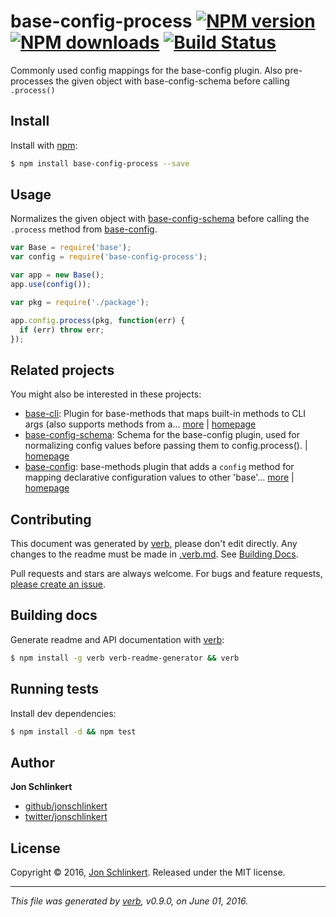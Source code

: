 # base-config-process [![NPM version](https://img.shields.io/npm/v/base-config-process.svg?style=flat)](https://www.npmjs.com/package/base-config-process) [![NPM downloads](https://img.shields.io/npm/dm/base-config-process.svg?style=flat)](https://npmjs.org/package/base-config-process) [![Build Status](https://img.shields.io/travis/jonschlinkert/base-config-process.svg?style=flat)](https://travis-ci.org/jonschlinkert/base-config-process)

Commonly used config mappings for the base-config plugin. Also pre-processes the given object with base-config-schema before calling `.process()`

## Install

Install with [npm](https://www.npmjs.com/):

```sh
$ npm install base-config-process --save
```

## Usage

Normalizes the given object with [base-config-schema](https://github.com/jonschlinkert/base-config-schema) before calling the `.process` method from [base-config](https://github.com/node-base/base-config).

```js
var Base = require('base');
var config = require('base-config-process');

var app = new Base();
app.use(config());

var pkg = require('./package');

app.config.process(pkg, function(err) {
  if (err) throw err;
});
```

## Related projects

You might also be interested in these projects:

* [base-cli](https://www.npmjs.com/package/base-cli): Plugin for base-methods that maps built-in methods to CLI args (also supports methods from a… [more](https://www.npmjs.com/package/base-cli) | [homepage](https://github.com/node-base/base-cli)
* [base-config-schema](https://www.npmjs.com/package/base-config-schema): Schema for the base-config plugin, used for normalizing config values before passing them to config.process(). | [homepage](https://github.com/jonschlinkert/base-config-schema)
* [base-config](https://www.npmjs.com/package/base-config): base-methods plugin that adds a `config` method for mapping declarative configuration values to other 'base'… [more](https://www.npmjs.com/package/base-config) | [homepage](https://github.com/node-base/base-config)

## Contributing

This document was generated by [verb](https://github.com/verbose/verb), please don't edit directly. Any changes to the readme must be made in [.verb.md](.verb.md). See [Building Docs](#building-docs).

Pull requests and stars are always welcome. For bugs and feature requests, [please create an issue](https://github.com/jonschlinkert/base-config-process/issues/new).

## Building docs

Generate readme and API documentation with [verb](https://github.com/verbose/verb):

```sh
$ npm install -g verb verb-readme-generator && verb
```

## Running tests

Install dev dependencies:

```sh
$ npm install -d && npm test
```

## Author

**Jon Schlinkert**

* [github/jonschlinkert](https://github.com/jonschlinkert)
* [twitter/jonschlinkert](http://twitter.com/jonschlinkert)

## License

Copyright © 2016, [Jon Schlinkert](https://github.com/jonschlinkert).
Released under the MIT license.

***

_This file was generated by [verb](https://github.com/verbose/verb), v0.9.0, on June 01, 2016._
